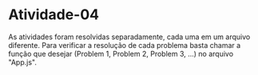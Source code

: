 # Atividade-04

As atividades foram resolvidas separadamente, cada uma em um arquivo diferente. Para verificar a resolução de cada problema basta chamar a função que desejar (Problem 1, Problem 2, Problem 3, ...) no arquivo "App.js".
